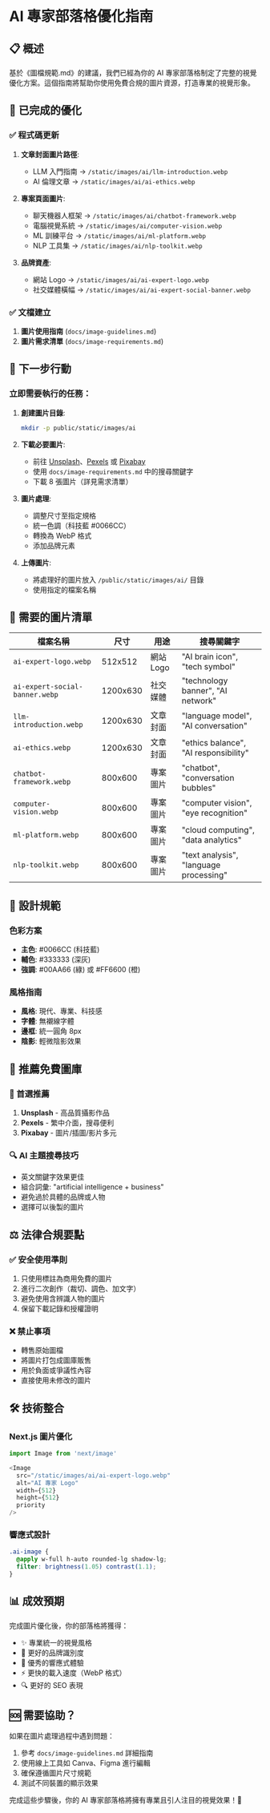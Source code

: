 # AI 專家部落格優化指南

## 📋 概述

基於《圖檔規範.md》的建議，我們已經為你的 AI 專家部落格制定了完整的視覺優化方案。這個指南將幫助你使用免費合規的圖片資源，打造專業的視覺形象。

## 🎯 已完成的優化

### ✅ 程式碼更新
1. **文章封面圖片路徑**: 
   - LLM 入門指南 → `/static/images/ai/llm-introduction.webp`
   - AI 倫理文章 → `/static/images/ai/ai-ethics.webp`

2. **專案頁面圖片**:
   - 聊天機器人框架 → `/static/images/ai/chatbot-framework.webp`
   - 電腦視覺系統 → `/static/images/ai/computer-vision.webp`
   - ML 訓練平台 → `/static/images/ai/ml-platform.webp`
   - NLP 工具集 → `/static/images/ai/nlp-toolkit.webp`

3. **品牌資產**:
   - 網站 Logo → `/static/images/ai/ai-expert-logo.webp`
   - 社交媒體橫幅 → `/static/images/ai/ai-expert-social-banner.webp`

### ✅ 文檔建立
1. **圖片使用指南** (`docs/image-guidelines.md`)
2. **圖片需求清單** (`docs/image-requirements.md`)

## 🚀 下一步行動

### 立即需要執行的任務：

1. **創建圖片目錄**:
   ```bash
   mkdir -p public/static/images/ai
   ```

2. **下載必要圖片**:
   - 前往 [Unsplash](https://unsplash.com)、[Pexels](https://pexels.com) 或 [Pixabay](https://pixabay.com)
   - 使用 `docs/image-requirements.md` 中的搜尋關鍵字
   - 下載 8 張圖片（詳見需求清單）

3. **圖片處理**:
   - 調整尺寸至指定規格
   - 統一色調（科技藍 #0066CC）
   - 轉換為 WebP 格式
   - 添加品牌元素

4. **上傳圖片**:
   - 將處理好的圖片放入 `/public/static/images/ai/` 目錄
   - 使用指定的檔案名稱

## 📁 需要的圖片清單

| 檔案名稱 | 尺寸 | 用途 | 搜尋關鍵字 |
|---------|------|------|------------|
| `ai-expert-logo.webp` | 512x512 | 網站 Logo | "AI brain icon", "tech symbol" |
| `ai-expert-social-banner.webp` | 1200x630 | 社交媒體 | "technology banner", "AI network" |
| `llm-introduction.webp` | 1200x630 | 文章封面 | "language model", "AI conversation" |
| `ai-ethics.webp` | 1200x630 | 文章封面 | "ethics balance", "AI responsibility" |
| `chatbot-framework.webp` | 800x600 | 專案圖片 | "chatbot", "conversation bubbles" |
| `computer-vision.webp` | 800x600 | 專案圖片 | "computer vision", "eye recognition" |
| `ml-platform.webp` | 800x600 | 專案圖片 | "cloud computing", "data analytics" |
| `nlp-toolkit.webp` | 800x600 | 專案圖片 | "text analysis", "language processing" |

## 🎨 設計規範

### 色彩方案
- **主色**: #0066CC (科技藍)
- **輔色**: #333333 (深灰)
- **強調**: #00AA66 (綠) 或 #FF6600 (橙)

### 風格指南
- **風格**: 現代、專業、科技感
- **字體**: 無襯線字體
- **邊框**: 統一圓角 8px
- **陰影**: 輕微陰影效果

## 📖 推薦免費圖庫

### 🥇 首選推薦
1. **Unsplash** - 高品質攝影作品
2. **Pexels** - 繁中介面，搜尋便利
3. **Pixabay** - 圖片/插圖/影片多元

### 🔍 AI 主題搜尋技巧
- 英文關鍵字效果更佳
- 組合詞彙: "artificial intelligence + business"
- 避免過於具體的品牌或人物
- 選擇可以後製的圖片

## ⚖️ 法律合規要點

### ✅ 安全使用準則
1. 只使用標註為商用免費的圖片
2. 進行二次創作（裁切、調色、加文字）
3. 避免使用含辨識人物的圖片
4. 保留下載記錄和授權證明

### ❌ 禁止事項
- 轉售原始圖檔
- 將圖片打包成圖庫販售
- 用於負面或爭議性內容
- 直接使用未修改的圖片

## 🛠️ 技術整合

### Next.js 圖片優化
```javascript
import Image from 'next/image'

<Image
  src="/static/images/ai/ai-expert-logo.webp"
  alt="AI 專家 Logo"
  width={512}
  height={512}
  priority
/>
```

### 響應式設計
```css
.ai-image {
  @apply w-full h-auto rounded-lg shadow-lg;
  filter: brightness(1.05) contrast(1.1);
}
```

## 📊 成效預期

完成圖片優化後，你的部落格將獲得：

- ✨ 專業統一的視覺風格
- 🎯 更好的品牌識別度
- 📱 優秀的響應式體驗
- ⚡ 更快的載入速度（WebP 格式）
- 🔍 更好的 SEO 表現

## 🆘 需要協助？

如果在圖片處理過程中遇到問題：

1. 參考 `docs/image-guidelines.md` 詳細指南
2. 使用線上工具如 Canva、Figma 進行編輯
3. 確保遵循圖片尺寸規範
4. 測試不同裝置的顯示效果

完成這些步驟後，你的 AI 專家部落格將擁有專業且引人注目的視覺效果！🚀